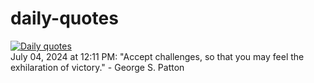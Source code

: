 # daily-quotes
[![Daily quotes](https://github.com/ceepu8/daily-quotes/actions/workflows/daily-quote.yml/badge.svg)](https://github.com/ceepu8/daily-quotes/actions/workflows/daily-quote.yml)<br/>
July 04, 2024 at 12:11 PM: "Accept challenges, so that you may feel the exhilaration of victory." - George S. Patton
